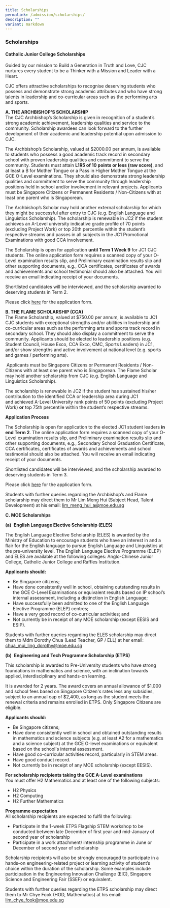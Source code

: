 ```yaml
---
title: Scholarships
permalink: /admission/scholarships/
description: ""
variant: markdown
---
```

### **Scholarships**
#### **Catholic Junior College Scholarships**
Guided by our mission to Build a Generation in Truth and Love, CJC nurtures every student to be a Thinker with a Mission and Leader with a Heart.  

CJC offers attractive scholarships to recognise deserving students who possess and demonstrate strong academic attributes and who have strong talents in leadership and co-curricular areas such as the performing arts and sports. 

**A. THE ARCHBISHOP'S SCHOLARSHIP**<br>
The CJC Archbishop’s Scholarship is given in recognition of a student’s strong academic achievement, leadership qualities and service to the community. Scholarship awardees can look forward to the further development of their academic and leadership potential upon admission to CJC.

The Archbishop’s Scholarship, valued at $2000.00 per annum, is available to students who possess a good academic track record in secondary school with proven leadership qualities and commitment to serve the community. Students must attain **L1R5 of 10 points or less (raw score)**, and at least a B for Mother Tongue or a Pass in Higher Mother Tongue at the GCE O-Level examinations. They should also demonstrate strong leadership qualities and commitment to serve the community through leadership positions held in school and/or involvement in relevant projects. Applicants must be Singapore Citizens or Permanent Residents / Non-Citizens with at least one parent who is Singaporean.

The Archbishop’s Scholar may hold another external scholarship for which they might be successful after entry to CJC (e.g. English Language and Linguistics Scholarship). The scholarship is renewable in JC2 if the student achieves an A-Level university indicative grade profile of 70 points (excluding Project Work) or top 20th percentile within the student’s respective streams and passes in all subjects in the JC1 Promotional Examinations with good CCA involvement.

The Scholarship is open for application **until Term 1 Week 9** for JC1 CJC students. The online application form requires a scanned copy of your O-Level examination results slip, and Preliminary examination results slip and other supporting documents, e.g., CCA certificates, certificates of awards and achievements and school testimonial should also be attached. You will receive an email indicating receipt of your documents.

Shortlisted candidates will be interviewed, and the scholarship awarded to deserving students in Term 2.

Please click&nbsp;[here](https://form.gov.sg/61f39d421603b90012dfb587)&nbsp;for the application form.

**B. THE FLAME SCHOLARSHIP (CCA)**<br>
The Flame Scholarship, valued at $750.00 per annum, is available to JC1 CJC students with exceptional strengths and/or abilities in leadership and co-curricular areas such as the performing arts and sports track record in secondary school. They should also display a commitment to serve the community.&nbsp;Applicants should be elected to leadership positions (e.g. Student Council, House Exco, CCA Exco, CMC, Sports Leaders) in JC1, and/or show strengths and active involvement at national level (e.g. sports and games / performing arts).

&nbsp;Applicants must be Singapore Citizens or Permanent Residents / Non-Citizens with at least one parent who is Singaporean. The Flame Scholar may hold another scholarship from CJC (e.g. English Language and Linguistics Scholarship).&nbsp;

The scholarship is renewable in JC2 if the student has sustained his/her contribution to the identified CCA or leadership area during JC1 and&nbsp;achieved A-Level University rank points of 50 points (excluding Project Work)&nbsp;**or**&nbsp;top 75th percentile within the student’s respective streams.

**Application Process**

The Scholarship is open for application to the elected JC1 student leaders **in end Term 2**. The online application form requires a scanned copy of your O-Level examination results slip, and Preliminary examination results slip and other supporting documents, e.g., Secondary School Graduation Certificate, CCA certificates, certificates of awards and achievements and school testimonial should also be attached. You will receive an email indicating receipt of your documents.

Shortlisted candidates will be interviewed, and the scholarship awarded to deserving students in Term 3.

Please click&nbsp;[here](https://form.gov.sg/625c771c4445f900124bf271)&nbsp;for the application form.

Students with further queries regarding the Archbishop’s and Flame scholarship may direct them to&nbsp;Mr Lim Meng Hui (Subject Head, Talent Development) at his email: [lim\_meng\_hui\_a@moe.edu.sg](mailto:lim_meng_hui_a@moe.edu.sg)

**C. MOE Scholarships**

**(a)**&nbsp; **English Language Elective Scholarship (ELES)**

The English Language Elective Scholarship (ELES) is awarded by the Ministry of Education to encourage students who have an interest in and a flair for the English language to pursue English Language and Linguistics at the pre-university level. The English Language Elective Programme (ELEP) and ELES are available at the following colleges: Anglo-Chinese Junior College, Catholic Junior College and Raffles Institution.

**Applicants should:**

*   Be Singapore citizens;
*   Have done consistently well in school, obtaining outstanding results in the GCE O-Level Examinations or equivalent results based on IP school’s internal assessment, including a distinction in English Language;
*   Have successfully been admitted to one of the English Language Elective Programme (ELEP) centres;
*   Have a very good record of co-curricular activities; and
*   Not currently be in receipt of any MOE scholarship (except EESIS and ESIP).

Students with further queries regarding the ELES scholarship may direct them to&nbsp;Mdm Dorothy Chua (Lead Teacher, GP / ELL) at her email: [chua\_mui\_ling\_dorothy@moe.edu.sg](mailto:chua_mui_ling_dorothy@moe.edu.sg)

**(b)**&nbsp; **Engineering and Tech Programme Scholarship (ETPS)**

This scholarship is awarded to Pre-University students who have strong foundations in mathematics and science, with an inclination towards applied, interdisciplinary and hands-on learning.

It is awarded for 2 years. The award covers an annual allowance of $1,000 and school fees based on Singapore Citizen's rates less any subsidies, subject to an annual cap of $2,400, as long as the student meets the renewal criteria and remains enrolled in ETPS. Only Singapore Citizens are eligible.

**Applicants should:**

*   Be Singapore citizens;
*   Have done consistently well in school and obtained outstanding results in mathematics and science subjects (e.g. at least A2 for a mathematics and a science subject) at the GCE O-level examinations or equivalent based on the school's internal assessment.&nbsp;
*   Have good co-curricular activities record, particularly in STEM areas.
*   Have good conduct record.
*   Not currently be in receipt of any MOE scholarship (except EESIS).

**For scholarship recipients taking the GCE A-Level examinations**  
You must offer H2 Mathematics and at least one of the following subjects:

*   H2 Physics
*   H2 Computing
*   H2 Further Mathematics

**Programme expectation**  
All scholarship recipients are expected to fulfil the following:

*   Participate in the 1-week ETPS Flagship STEM workshop to be conducted between late December of first year and mid-January of second year of scholarship
*   Participate in a work attachment/ internship programme in June or December of second year of scholarship

Scholarship recipients will also be strongly encouraged to participate in a hands-on engineering-related project or learning activity of student’s choice within the duration of the scholarship. Some examples include participation in the Engineering Innovation Challenge (EIC), Singapore Science and Engineering Fair (SSEF) or equivalent.

Students with further queries regarding the ETPS scholarship may direct them to&nbsp;Mr Chye Fook (HOD, Mathematics) at his email: [lim\_chye\_fook@moe.edu.sg](mailto:lim_chye_fook@moe.edu.sg)